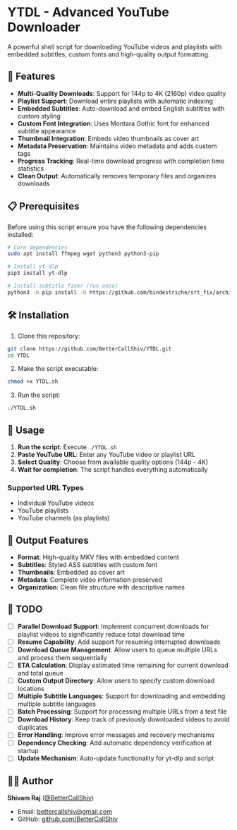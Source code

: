# YTDL - Advanced YouTube Downloader

A powerful shell script for downloading YouTube videos and playlists with embedded subtitles, custom fonts and high-quality output formatting.

## 🚀 Features

- **Multi-Quality Downloads**: Support for 144p to 4K (2160p) video quality
- **Playlist Support**: Download entire playlists with automatic indexing
- **Embedded Subtitles**: Auto-download and embed English subtitles with custom styling
- **Custom Font Integration**: Uses Montara Gothic font for enhanced subtitle appearance  
- **Thumbnail Integration**: Embeds video thumbnails as cover art
- **Metadata Preservation**: Maintains video metadata and adds custom tags
- **Progress Tracking**: Real-time download progress with completion time statistics
- **Clean Output**: Automatically removes temporary files and organizes downloads

## 📋 Prerequisites

Before using this script ensure you have the following dependencies installed:

```bash
# Core dependencies
sudo apt install ffmpeg wget python3 python3-pip

# Install yt-dlp
pip3 install yt-dlp

# Install subtitle fixer (run once)
python3 -m pip install -U https://github.com/bindestriche/srt_fix/archive/refs/heads/master.zip
```

## 🛠️ Installation

1. Clone this repository:
```bash
git clone https://github.com/BetterCallShiv/YTDL.git
cd YTDL
```

2. Make the script executable:
```bash
chmod +x YTDL.sh
```

3. Run the script:
```bash
./YTDL.sh
```

## 📖 Usage

1. **Run the script**: Execute `./YTDL.sh`
2. **Paste YouTube URL**: Enter any YouTube video or playlist URL
3. **Select Quality**: Choose from available quality options (144p - 4K)
4. **Wait for completion**: The script handles everything automatically

### Supported URL Types
- Individual YouTube videos
- YouTube playlists
- YouTube channels (as playlists)

## 🎯 Output Features

- **Format**: High-quality MKV files with embedded content
- **Subtitles**: Styled ASS subtitles with custom font
- **Thumbnails**: Embedded as cover art
- **Metadata**: Complete video information preserved
- **Organization**: Clean file structure with descriptive names

## 📝 TODO

- [ ] **Parallel Download Support**: Implement concurrent downloads for playlist videos to significantly reduce total download time
- [ ] **Resume Capability**: Add support for resuming interrupted downloads
- [ ] **Download Queue Management**: Allow users to queue multiple URLs and process them sequentially
- [ ] **ETA Calculation**: Display estimated time remaining for current download and total queue
- [ ] **Custom Output Directory**: Allow users to specify custom download locations
- [ ] **Multiple Subtitle Languages**: Support for downloading and embedding multiple subtitle languages
- [ ] **Batch Processing**: Support for processing multiple URLs from a text file
- [ ] **Download History**: Keep track of previously downloaded videos to avoid duplicates
- [ ] **Error Handling**: Improve error messages and recovery mechanisms
- [ ] **Dependency Checking**: Add automatic dependency verification at startup
- [ ] **Update Mechanism**: Auto-update functionality for yt-dlp and script

## 👨‍💻 Author

**Shivam Raj** ([@BetterCallShiv](https://github.com/BetterCallShiv))
- Email: [bettercallshiv@gmail.com](mailto:bettercallshiv@gmail.com)
- GitHub: [github.com/BetterCallShiv](https://github.com/BetterCallShiv)
